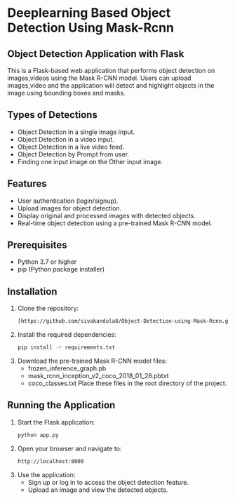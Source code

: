  # Deeplearning Based Object Detection Using Mask-Rcnn 
## Object Detection Application with Flask

This is a Flask-based web application that performs object detection on images,videos using the Mask R-CNN model. Users can upload  images,video and the application will detect and highlight objects in the image using bounding boxes and masks.

## Types of Detections
 - Object Detection in a single image input.
 - Object Detection in a video input.
 - Object Detection in a live video feed.
 - Object Detection by Prompt from user.
 - Finding one input image on the Other input image.

## Features
- User authentication (login/signup).
- Upload images for object detection.
- Display original and processed images with detected objects.
- Real-time object detection using a pre-trained Mask R-CNN model.


## Prerequisites
- Python 3.7 or higher
- pip (Python package installer)

## Installation
1. Clone the repository:
   ```bash
   [https://github.com/sivakandula8/Object-Detection-using-Mask-Rcnn.git]
   ```
2. Install the required dependencies:
   ```bash
   pip install -r requirements.txt
   ```
3. Download the pre-trained Mask R-CNN model files:
   - frozen_inference_graph.pb
   - mask_rcnn_inception_v2_coco_2018_01_28.pbtxt
   - coco_classes.txt
   Place these files in the root directory of the project.

## Running the Application
1. Start the Flask application:
   ```bash
   python app.py
   ```
2. Open your browser and navigate to:
   ```bash
   http://localhost:8000
   ```
3. Use the application:
   - Sign up or log in to access the object detection feature.
   - Upload an image and view the detected objects.
